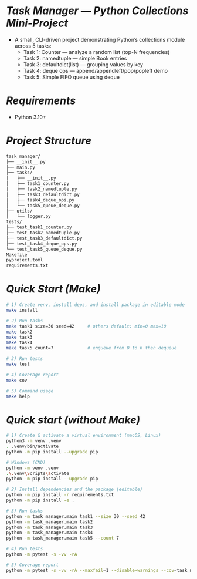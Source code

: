 # ***Task Manager — Python Collections Mini-Project***
- A small, CLI-driven project demonstrating Python’s collections module across 5 tasks:
  - Task 1: Counter — analyze a random list (top-N frequencies)
  - Task 2: namedtuple — simple Book entries 
  - Task 3: defaultdict(list) — grouping values by key
  - Task 4: deque ops — append/appendleft/pop/popleft demo
  - Task 5: Simple FIFO queue using deque 
# ***Requirements***
- Python 3.10+

# ***Project Structure***
```bash
task_manager/
├── __init__.py
├── main.py
├── tasks/
│   ├── __init__.py
│   ├── task1_counter.py
│   ├── task2_namedtuple.py
│   ├── task3_defaultdict.py
│   ├── task4_deque_ops.py
│   └── task5_queue_deque.py
├── utils/
│   └── logger.py
tests/
├── test_task1_counter.py
├── test_task2_namedtuple.py
├── test_task3_defaultdict.py
├── test_task4_deque_ops.py
└── test_task5_queue_deque.py
Makefile
pyproject.toml
requirements.txt
```
# ***Quick Start (Make)***
```bash
# 1) Create venv, install deps, and install package in editable mode
make install

# 2) Run tasks
make task1 size=30 seed=42     # others default: min=0 max=10
make task2
make task3
make task4
make task5 count=7             # enqueue from 0 to 6 then dequeue

# 3) Run tests
make test

# 4) Coverage report
make cov

# 5) Command usage
make help
```
# ***Quick start (without Make)***
```bash
# 1) Create & activate a virtual environment (macOS, Linux)
python3 -m venv .venv
. .venv/bin/activate
python -m pip install --upgrade pip

# Windows (CMD) 
python -m venv .venv
.\.venv\Scripts\activate
python -m pip install --upgrade pip

# 2) Install dependencies and the package (editable)
python -m pip install -r requirements.txt
python -m pip install -e .

# 3) Run tasks
python -m task_manager.main task1 --size 30 --seed 42
python -m task_manager.main task2
python -m task_manager.main task3
python -m task_manager.main task4
python -m task_manager.main task5 --count 7

# 4) Run tests
python -m pytest -s -vv -rA

# 5) Coverage report 
python -m pytest -s -vv -rA --maxfail=1 --disable-warnings --cov=task_manager --cov-report=term-missing
```
